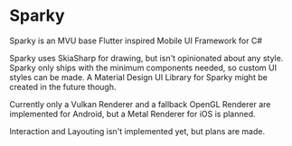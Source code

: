 # Sparky

Sparky is an MVU base Flutter inspired Mobile UI Framework for C#

Sparky uses SkiaSharp for drawing, but isn't opinionated about any style.
Sparky only ships with the minimum components needed, so custom UI styles can be made.
A Material Design UI Library for Sparky might be created in the future though.

Currently only a Vulkan Renderer and a fallback OpenGL Renderer are implemented for Android, but a Metal Renderer for iOS is planned.

Interaction and Layouting isn't implemented yet, but plans are made.